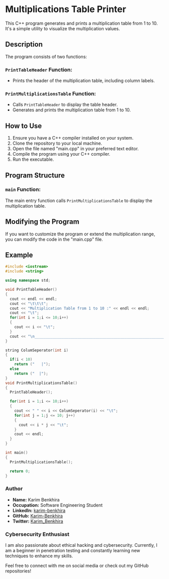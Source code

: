 # Multiplications Table Printer

This C++ program generates and prints a multiplication table from 1 to 10. It's a simple utility to visualize the multiplication values.

## Description

The program consists of two functions:

### `PrintTableHeader` Function:

- Prints the header of the multiplication table, including column labels.

### `PrintMultiplicationsTable` Function:

- Calls `PrintTableHeader` to display the table header.
- Generates and prints the multiplication table from 1 to 10.

## How to Use

1. Ensure you have a C++ compiler installed on your system.
2. Clone the repository to your local machine.
3. Open the file named "main.cpp" in your preferred text editor.
4. Compile the program using your C++ compiler.
5. Run the executable.

## Program Structure

### `main` Function:

The main entry function calls `PrintMultiplicationsTable` to display the multiplication table.

## Modifying the Program

If you want to customize the program or extend the multiplication range, you can modify the code in the "main.cpp" file.

## Example

```cpp
#include <iostream>
#include <string>

using namespace std;

void PrintTableHeader()
{
  cout << endl << endl;
  cout << "\t\t\t";
  cout << "Multiplication Table from 1 to 10 :" << endl << endl;
  cout << "\t";
  for(int i = 1;i <= 10;i++)
  {
    cout << i << "\t";
  }
  cout << "\n___________________________________________________________________________________\n";
}

string ColumSeperator(int i)
{
  if(i < 10)
    return ("   |");
  else
    return ("  |");
}
void PrintMultiplicationsTable()
{
  PrintTableHeader();

  for(int i = 1;i <= 10;i++)
  {
    cout << " " << i << ColumSeperator(i) << "\t";
    for(int j = 1;j <= 10; j++)
    {
      cout << i * j << "\t";
    }
    cout << endl;
  }
}

int main()
{
  PrintMultiplicationsTable();

  return 0;
}
```
### Author

- **Name:** Karim Benkhira
- **Occupation:** Software Engineering Student
- **LinkedIn:** [karim-benkhira](https://linkedin.com/in/karim-benkhira-206597224)
- **GitHub:** [Karim-Benkhira](https://github.com/Karim-Benkhira)
- **Twitter:** [Karim_Benkhira](https://twitter.com/Karim_Benkhira)

### Cybersecurity Enthusiast

I am also passionate about ethical hacking and cybersecurity. Currently, I am a beginner in penetration testing and constantly learning new techniques to enhance my skills.

Feel free to connect with me on social media or check out my GitHub repositories!
